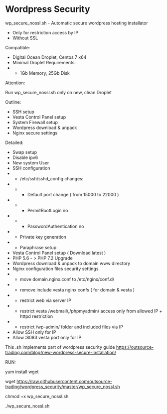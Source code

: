 # Wordpress Security

wp_secure_nossl.sh - Automatic secure wordpress hosting installator 

- Only for restriction access by IP
- Without SSL

Compatible: 

- Digital Ocean Droplet, Centos 7 x64
- Minimal Droplet Requirements: 
- - 1Gb Memory, 25Gb Disk

Attention: 

Run wp_secure_nossl.sh only on new, clean Droplet

Outline: 

- SSH setup
- Vesta Control Panel setup
- System Firewall setup
- Wordpress download & unpack
- Nginx secure settings

Detailed:

- Swap setup 
- Disable ipv6
- New system User
- SSH configuration
- - /etc/ssh/sshd_config сhanges: 
- - - Default port change ( from 15000 to 22000 )
- - - PermitRootLogin no
- - - PasswordAuthentication no
- - Private key generation 
- - Paraphrase setup
- Vesta Control Panel setup ( Download latest )
- PHP 5.6 - > PHP 7.2 Upgrade
- Wordpress download & unpack to domain www directory
- Nginx configuration files security settings
- - move domain.nginx.conf to /etc/nginx/conf.d/
- - remove include vesta nginx confs ( for domain & vesta ) 
- - restrict web via server IP
- - restrict vesta /webmail/,/phpmyadmin/ access only from allowed IP + httpd restriction
- - restrict /wp-admin/ folder and included files via IP
- Allow SSH only for IP
- Allow :8083 vesta port only for IP

This .sh implements part of wordpress security guide https://outsource-trading.com/blog/new-wordpress-secure-installation/

RUN: 

yum install wget

wget https://raw.githubusercontent.com/outsource-trading/wordpress_security/master/wp_secure_nossl.sh

chmod +x wp_secure_nossl.sh

./wp_secure_nossl.sh

